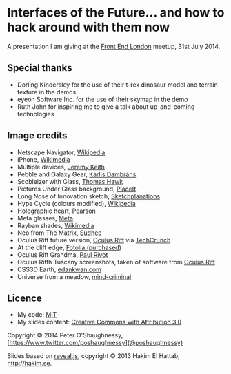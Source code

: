 # Interfaces of the Future... and how to hack around with them now

A presentation I am giving at the [Front End London](http://www.frontendlondon.co.uk) meetup, 31st July 2014.


## Special thanks

* Dorling Kindersley for the use of their t-rex dinosaur model and terrain texture in the demos
* eyeon Software Inc. for the use of their skymap in the demo
* Ruth John for inspiring me to give a talk about up-and-coming technologies


## Image credits

* Netscape Navigator, [Wikipedia](http://en.wikipedia.org/wiki/File:Netscape_Navigator.png)
* iPhone, [Wikimedia](http://upload.wikimedia.org/wikipedia/commons/6/62/A_White_iPhone_3G_displaying_virtual_keyboard_in_portrait_mode.jpg)
* Multiple devices, [Jeremy Keith](http://en.wikipedia.org/wiki/Digital_omnivore#mediaviewer/File:Cuddling_with_multiple_devices.jpg)
* Pebble and Galaxy Gear, [Kārlis Dambrāns](https://www.flickr.com/photos/janitors/10345415843/)
* Scobleizer with Glass, [Thomas Hawk](https://www.flickr.com/photos/thomashawk/14259298346)
* Pictures Under Glass background, [PlaceIt](https://placeit.net/)
* Long Nose of Innovation sketch, [Sketchplanations](http://www.sketchplanations.com/post/60700964916/the-long-nose-of-innovation-bill-buxton-i-love)
* Hype Cycle (colours modified), [Wikipedia](http://en.wikipedia.org/wiki/Hype_cycle)
* Holographic heart, [Pearson](http://youtu.be/yQRdIZR_LYY)
* Meta glasses, [Meta](http://www.spaceglasses.com)
* Rayban shades, [Wikimedia](http://upload.wikimedia.org/wikipedia/commons/4/4b/RayBanAviator.jpg)
* Neo from The Matrix, [Sudhee](http://www.flickr.com/photos/sudhee/82891943)
* Oculus Rift future version, [Oculus Rift](http://www.oculusvr.com/) via [TechCrunch](http://techcrunch.com/2013/12/12/oculus-vr-raises-75-million-to-help-bring-virtual-reality-goggles-to-the-masses/)
* At the cliff edge, [Fotolia (purchased)](http://www.fotolia.com)
* Oculus Rift Grandma, [Paul Rivot](http://youtu.be/pAC5SeNH8jw)
* Oculus Rifth Tuscany screenshots, taken of software from [Oculus Rift](http://www.oculusvr.com/)
* CSS3D Earth, [edankwan.com](http://www.edankwan.com/lab/css3dEarth)
* Universe from a meadow, [mind-criminal](http://mind-criminal.deviantart.com/art/Universe-From-a-Meadow-257284639)


## Licence

* My code: [MIT](LICENSE)
* My slides content: [Creative Commons with Attribution 3.0](https://creativecommons.org/licenses/by/3.0/)

Copyright © 2014 Peter O'Shaughnessy, [https://www.twitter.com/poshaughnessy](@poshaughnessy)

Slides based on [reveal.js](http://lab.hakim.se/reveal-js/), copyright © 2013 Hakim El Hattab, http://hakim.se.